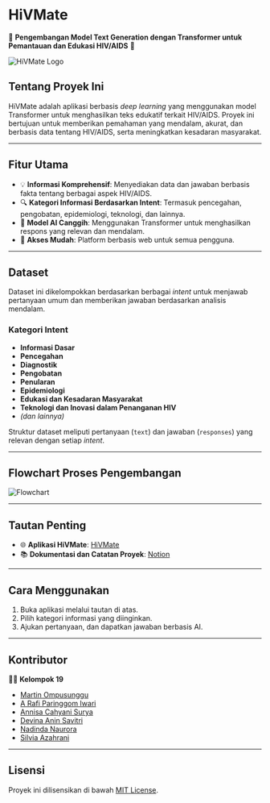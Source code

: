 # **HiVMate**  
🌟 **Pengembangan Model Text Generation dengan Transformer untuk Pemantauan dan Edukasi HIV/AIDS** 🌟  

![HiVMate Logo](deploy_fix/hivmate-01.png)  

## **Tentang Proyek Ini**  
HiVMate adalah aplikasi berbasis *deep learning* yang menggunakan model Transformer untuk menghasilkan teks edukatif terkait HIV/AIDS. Proyek ini bertujuan untuk memberikan pemahaman yang mendalam, akurat, dan berbasis data tentang HIV/AIDS, serta meningkatkan kesadaran masyarakat.  

---

## **Fitur Utama**  
- 💡 **Informasi Komprehensif**: Menyediakan data dan jawaban berbasis fakta tentang berbagai aspek HIV/AIDS.  
- 🔍 **Kategori Informasi Berdasarkan Intent**: Termasuk pencegahan, pengobatan, epidemiologi, teknologi, dan lainnya.  
- 🤖 **Model AI Canggih**: Menggunakan Transformer untuk menghasilkan respons yang relevan dan mendalam.  
- 📱 **Akses Mudah**: Platform berbasis web untuk semua pengguna.  

---

## **Dataset**  
Dataset ini dikelompokkan berdasarkan berbagai *intent* untuk menjawab pertanyaan umum dan memberikan jawaban berdasarkan analisis mendalam.  

### **Kategori Intent**  
- **Informasi Dasar**  
- **Pencegahan**  
- **Diagnostik**  
- **Pengobatan**  
- **Penularan**  
- **Epidemiologi**  
- **Edukasi dan Kesadaran Masyarakat**  
- **Teknologi dan Inovasi dalam Penanganan HIV**  
- *(dan lainnya)*  

Struktur dataset meliputi pertanyaan (`text`) dan jawaban (`responses`) yang relevan dengan setiap *intent*.  

---

## **Flowchart Proses Pengembangan**  
![Flowchart](Diagram/Flowchart_HiVMate.png)  

---

## **Tautan Penting**  
- 🌐 **Aplikasi HiVMate**: [HiVMate](https://2zxeyainqmusivc5ttnpcy.streamlit.app/)  
- 📚 **Dokumentasi dan Catatan Proyek**: [Notion](https://organized-mandolin-c9d.notion.site/Deep-Learning-Kelompok-19-13232a2311c2809890ebca611ae2339b)  

---

## **Cara Menggunakan**  
1. Buka aplikasi melalui tautan di atas.  
2. Pilih kategori informasi yang diinginkan.  
3. Ajukan pertanyaan, dan dapatkan jawaban berbasis AI.  

---

## **Kontributor**  
👩‍💻 **Kelompok 19**  
- [Martin Ompusunggu](https://github.com/Martinexe4)  
- [A Rafi Paringgom Iwari](https://github.com/ARafiPrnggm)  
- [Annisa Cahyani Surya](https://github.com/annisacahyanisurya)
- [Devina Anin Savitri](https://github.com/devinaanin)
- [Nadinda Naurora](https://github.com/NadindaAurora)
- [Silvia Azahrani](https://github.com/silviaazahra)

---

## **Lisensi**  
Proyek ini dilisensikan di bawah [MIT License](LICENSE).  
